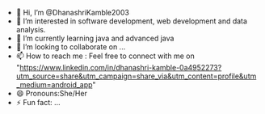 - 👋 Hi, I’m @DhanashriKamble2003
- 👀 I’m interested in software development,  web development and data analysis.
- 🌱 I’m currently learning java and advanced java
- 💞️ I’m looking to collaborate on ...
- 📫 How to reach me : Feel free to connect with me on "https://www.linkedin.com/in/dhanashri-kamble-0a4952273?utm_source=share&utm_campaign=share_via&utm_content=profile&utm_medium=android_app"
- 😄 Pronouns:She/Her
- ⚡ Fun fact: ...

<!---
DhanashriKamble2003/DhanashriKamble2003 is a ✨ special ✨ repository because its `README.md` (this file) appears on your GitHub profile.
You can click the Preview link to take a look at your changes.
--->
